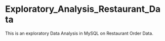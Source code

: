 # Exploratory_Analysis_Restaurant_Data
This is an exploratory Data Analysis in MySQL on Restaurant Order Data. 
